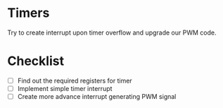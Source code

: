 # Timers
Try to create interrupt upon timer overflow and upgrade our PWM code.

# Checklist
 - [ ] Find out the required registers for timer
 - [ ] Implement simple timer interrupt
 - [ ] Create more advance interrupt generating PWM signal
